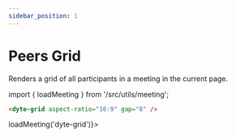 ```yaml
---
sidebar_position: 1
---
```


# Peers Grid

Renders a grid of all participants in a meeting in the current page.

import { loadMeeting } from '/src/utils/meeting';

```html
<dyte-grid aspect-ratio="16:9" gap="8" />
```

<div className="grid-preview" ref={() => loadMeeting('dyte-grid')}>
    <dyte-grid id="dyte-grid" className="w-full h-full" aspect-ratio="16:9" gap="8" />
</div>
